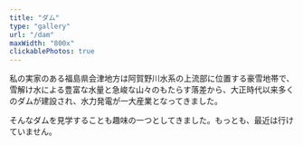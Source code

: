 ```yaml
---
title: "ダム"
type: "gallery"
url: "/dam"
maxWidth: "800x"
clickablePhotos: true
---
```

私の実家のある福島県会津地方は阿賀野川水系の上流部に位置する豪雪地帯で、
雪解け水による豊富な水量と急峻な山々のもたらす落差から、大正時代以来多くのダムが建設され、水力発電が一大産業となってきました。

そんなダムを見学することも趣味の一つとしてきました。もっとも、最近は行けていません。
